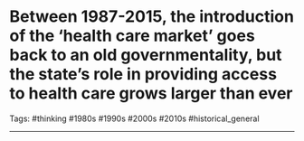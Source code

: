 # Between 1987-2015, the introduction of the ‘health care market’ goes back to an old governmentality, but the state’s role in providing access to health care grows larger than ever
Tags: #thinking #1980s #1990s #2000s #2010s #historical_general 

---